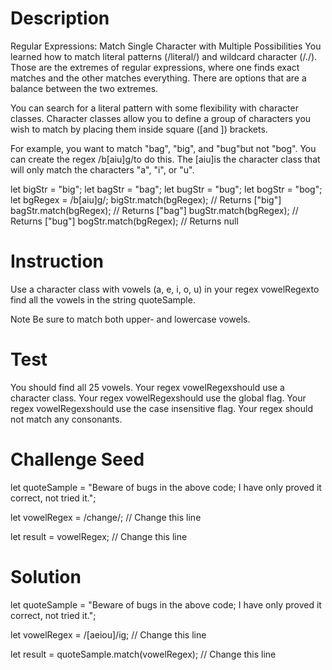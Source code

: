 # Description

Regular Expressions: Match Single Character with Multiple Possibilities
You learned how to match literal patterns (/literal/) and wildcard character (/./). Those are the extremes of regular expressions, where one finds exact matches and the other matches everything. There are options that are a balance between the two extremes.

You can search for a literal pattern with some flexibility with character classes. Character classes allow you to define a group of characters you wish to match by placing them inside square ([and ]) brackets.

For example, you want to match "bag", "big", and "bug"but not "bog". You can create the regex /b[aiu]g/to do this. The [aiu]is the character class that will only match the characters "a", "i", or "u".

let bigStr = "big";
let bagStr = "bag";
let bugStr = "bug";
let bogStr = "bog";
let bgRegex = /b[aiu]g/;
bigStr.match(bgRegex); // Returns ["big"]
bagStr.match(bgRegex); // Returns ["bag"]
bugStr.match(bgRegex); // Returns ["bug"]
bogStr.match(bgRegex); // Returns null


# Instruction

Use a character class with vowels (a, e, i, o, u) in your regex vowelRegexto find all the vowels in the string quoteSample.

Note
Be sure to match both upper- and lowercase vowels.


# Test

You should find all 25 vowels.
Your regex vowelRegexshould use a character class.
Your regex vowelRegexshould use the global flag.
Your regex vowelRegexshould use the case insensitive flag.
Your regex should not match any consonants.


# Challenge Seed

let quoteSample = "Beware of bugs in the above code; I have only proved it correct, not tried it.";

let vowelRegex = /change/; // Change this line

let result = vowelRegex; // Change this line


# Solution
let quoteSample = "Beware of bugs in the above code; I have only proved it correct, not tried it.";

let vowelRegex = /[aeiou]/ig; // Change this line

let result = quoteSample.match(vowelRegex); // Change this line
